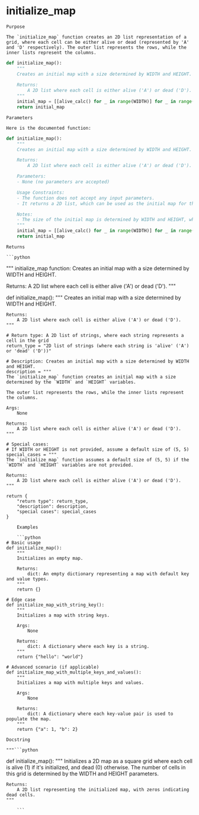 # initialize_map

    Purpose

    The `initialize_map` function creates an 2D list representation of a grid, where each cell can be either alive or dead (represented by 'A' and 'D' respectively). The outer list represents the rows, while the inner lists represent the columns.

```python
def initialize_map():
    """
    Creates an initial map with a size determined by WIDTH and HEIGHT.
    
    Returns:
        A 2D list where each cell is either alive ('A') or dead ('D').
    """
    initial_map = [[alive_calc() for _ in range(WIDTH)] for _ in range(HEIGHT)]
    return initial_map
```
    Parameters

    Here is the documented function:

```python
def initialize_map():
    """
    Creates an initial map with a size determined by WIDTH and HEIGHT.

    Returns:
        A 2D list where each cell is either alive ('A') or dead ('D').

    Parameters:
    - None (no parameters are accepted)

    Usage Constraints:
    - The function does not accept any input parameters.
    - It returns a 2D list, which can be used as the initial map for the game.

    Notes:
    - The size of the initial map is determined by WIDTH and HEIGHT, which are expected to be integers.
    """
    initial_map = [[alive_calc() for _ in range(WIDTH)] for _ in range(HEIGHT)]
    return initial_map
```
    Returns

    ```python
"""
initialize_map function:
Creates an initial map with a size determined by WIDTH and HEIGHT.

Returns:
    A 2D list where each cell is either alive ('A') or dead ('D').
"""

def initialize_map():
    """
    Creates an initial map with a size determined by WIDTH and HEIGHT.
    
    Returns:
        A 2D list where each cell is either alive ('A') or dead ('D').
    """

    # Return type: A 2D list of strings, where each string represents a cell in the grid
    return_type = "2D list of strings (where each string is 'alive' ('A') or 'dead' ('D'))"

    # Description: Creates an initial map with a size determined by WIDTH and HEIGHT.
    description = """
    The `initialize_map` function creates an initial map with a size determined by the `WIDTH` and `HEIGHT` variables.

    The outer list represents the rows, while the inner lists represent the columns.

    Args:
        None

    Returns:
        A 2D list where each cell is either alive ('A') or dead ('D').
    """

    # Special cases: 
    # If WIDTH or HEIGHT is not provided, assume a default size of (5, 5)
    special_cases = """
    The `initialize_map` function assumes a default size of (5, 5) if the `WIDTH` and `HEIGHT` variables are not provided.

    Returns:
        A 2D list where each cell is either alive ('A') or dead ('D').
    """

    return {
        "return type": return_type,
        "description": description,
        "special cases": special_cases
    }
```
    Examples

    ```python
# Basic usage
def initialize_map():
    """
    Initializes an empty map.

    Returns:
        dict: An empty dictionary representing a map with default key and value types.
    """
    return {}

# Edge case
def initialize_map_with_string_key():
    """
    Initializes a map with string keys.

    Args:
        None

    Returns:
        dict: A dictionary where each key is a string.
    """
    return {"hello": "world"}

# Advanced scenario (if applicable)
def initialize_map_with_multiple_keys_and_values():
    """
    Initializes a map with multiple keys and values.

    Args:
        None

    Returns:
        dict: A dictionary where each key-value pair is used to populate the map.
    """
    return {"a": 1, "b": 2}
```
    Docstring

    """```python
def initialize_map():
    """
    Initializes a 2D map as a square grid where each cell is alive (1) if it's initialized,
    and dead (0) otherwise. The number of cells in this grid is determined by the WIDTH and HEIGHT parameters.

    Returns:
        A 2D list representing the initialized map, with zeros indicating dead cells.
    """
```"""
    ```